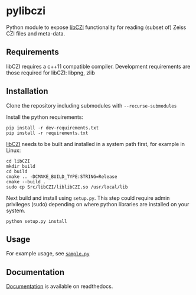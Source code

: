 # pylibczi
Python module to expose [libCZI](https://github.com/zeiss-microscopy/libCZI) functionality for reading (subset of) Zeiss CZI files and meta-data.

## Requirements

libCZI requires a c++11 compatible compiler.
Development requirements are those required for libCZI: libpng, zlib

## Installation

Clone the repository including submodules with `--recurse-submodules`

Install the python requirements:
```
pip install -r dev-requirements.txt
pip install -r requirements.txt
```

[libCZI](https://github.com/zeiss-microscopy/libCZI) needs to be built and installed in a system path first, for example in Linux:
```
cd libCZI
mkdir build
cd build
cmake .. -DCMAKE_BUILD_TYPE:STRING=Release
cmake --build .
sudo cp Src/libCZI/liblibCZI.so /usr/local/lib
```

Next build and install using `setup.py`. This step could require admin privileges (sudo) depending on where python libraries are installed on your system.
```
python setup.py install
```

## Usage

For example usage, see [`sample.py`](sample.py)

## Documentation

[Documentation](https://pylibczi.readthedocs.io/en/latest/index.html) is available on readthedocs.


